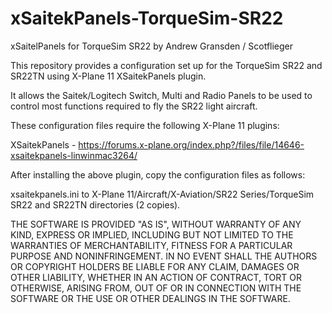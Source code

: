 # xSaitekPanels-TorqueSim-SR22
xSaitelPanels for TorqueSim SR22
by Andrew Gransden / Scotflieger

This repository provides a configuration set up for the TorqueSim SR22 and SR22TN using X-Plane 11 XSaitekPanels plugin.

It allows the Saitek/Logitech Switch, Multi and Radio Panels to be used to control most functions required to fly the SR22 light aircraft.

These configuration files require the following X-Plane 11 plugins:

XSaitekPanels - https://forums.x-plane.org/index.php?/files/file/14646-xsaitekpanels-linwinmac3264/

After installing the above plugin, copy the configuration files as follows:

xsaitekpanels.ini to X-Plane 11/Aircraft/X-Aviation/SR22 Series/TorqueSim SR22 and SR22TN directories (2 copies).

THE SOFTWARE IS PROVIDED "AS IS", WITHOUT WARRANTY OF ANY KIND, EXPRESS OR IMPLIED, INCLUDING BUT NOT LIMITED TO THE WARRANTIES OF MERCHANTABILITY, FITNESS FOR A PARTICULAR PURPOSE AND NONINFRINGEMENT. IN NO EVENT SHALL THE AUTHORS OR COPYRIGHT HOLDERS BE LIABLE FOR ANY CLAIM, DAMAGES OR OTHER LIABILITY, WHETHER IN AN ACTION OF CONTRACT, TORT OR OTHERWISE, ARISING FROM, OUT OF OR IN CONNECTION WITH THE SOFTWARE OR THE USE OR OTHER DEALINGS IN THE SOFTWARE.
